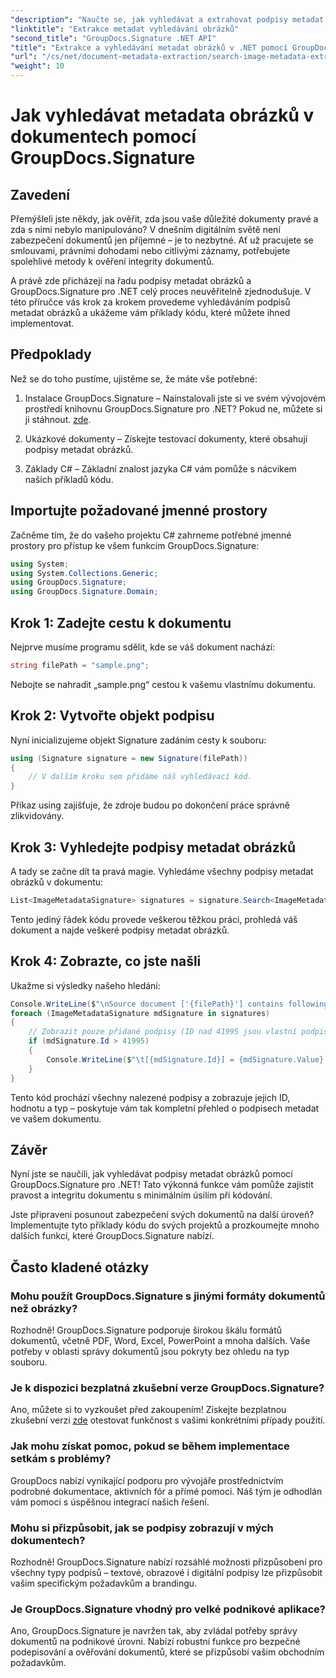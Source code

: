 ```yaml
---
"description": "Naučte se, jak vyhledávat a extrahovat podpisy metadat obrázků v dokumentech pomocí GroupDocs.Signature pro .NET. Zvyšte zabezpečení a autenticitu dokumentů během několika minut."
"linktitle": "Extrakce metadat vyhledávání obrázků"
"second_title": "GroupDocs.Signature .NET API"
"title": "Extrakce a vyhledávání metadat obrázků v .NET pomocí GroupDocs"
"url": "/cs/net/document-metadata-extraction/search-image-metadata-extraction/"
"weight": 10
---
```


# Jak vyhledávat metadata obrázků v dokumentech pomocí GroupDocs.Signature

## Zavedení

Přemýšleli jste někdy, jak ověřit, zda jsou vaše důležité dokumenty pravé a zda s nimi nebylo manipulováno? V dnešním digitálním světě není zabezpečení dokumentů jen příjemné – je to nezbytné. Ať už pracujete se smlouvami, právními dohodami nebo citlivými záznamy, potřebujete spolehlivé metody k ověření integrity dokumentů.

A právě zde přicházejí na řadu podpisy metadat obrázků a GroupDocs.Signature pro .NET celý proces neuvěřitelně zjednodušuje. V této příručce vás krok za krokem provedeme vyhledáváním podpisů metadat obrázků a ukážeme vám příklady kódu, které můžete ihned implementovat.

## Předpoklady

Než se do toho pustíme, ujistěme se, že máte vše potřebné:

1. Instalace GroupDocs.Signature – Nainstalovali jste si ve svém vývojovém prostředí knihovnu GroupDocs.Signature pro .NET? Pokud ne, můžete si ji stáhnout. [zde](https://releases.groupdocs.com/signature/net/).

2. Ukázkové dokumenty – Získejte testovací dokumenty, které obsahují podpisy metadat obrázků.

3. Základy C# – Základní znalost jazyka C# vám pomůže s nácvikem našich příkladů kódu.

## Importujte požadované jmenné prostory

Začněme tím, že do vašeho projektu C# zahrneme potřebné jmenné prostory pro přístup ke všem funkcím GroupDocs.Signature:

```csharp
using System;
using System.Collections.Generic;
using GroupDocs.Signature;
using GroupDocs.Signature.Domain;
```

## Krok 1: Zadejte cestu k dokumentu

Nejprve musíme programu sdělit, kde se váš dokument nachází:

```csharp
string filePath = "sample.png";
```

Nebojte se nahradit „sample.png“ cestou k vašemu vlastnímu dokumentu.

## Krok 2: Vytvořte objekt podpisu

Nyní inicializujeme objekt Signature zadáním cesty k souboru:

```csharp
using (Signature signature = new Signature(filePath))
{
    // V dalším kroku sem přidáme náš vyhledávací kód.
}
```

Příkaz using zajišťuje, že zdroje budou po dokončení práce správně zlikvidovány.

## Krok 3: Vyhledejte podpisy metadat obrázků

A tady se začne dít ta pravá magie. Vyhledáme všechny podpisy metadat obrázků v dokumentu:

```csharp
List<ImageMetadataSignature> signatures = signature.Search<ImageMetadataSignature>(SignatureType.Metadata);
```

Tento jediný řádek kódu provede veškerou těžkou práci, prohledá váš dokument a najde veškeré podpisy metadat obrázků.

## Krok 4: Zobrazte, co jste našli

Ukažme si výsledky našeho hledání:

```csharp
Console.WriteLine($"\nSource document ['{filePath}'] contains following signatures.");
foreach (ImageMetadataSignature mdSignature in signatures)
{
    // Zobrazit pouze přidané podpisy (ID nad 41995 jsou vlastní podpisy)
    if (mdSignature.Id > 41995)
    {
        Console.WriteLine($"\t[{mdSignature.Id}] = {mdSignature.Value} ({mdSignature.Type})");
    }
}
```

Tento kód prochází všechny nalezené podpisy a zobrazuje jejich ID, hodnotu a typ – poskytuje vám tak kompletní přehled o podpisech metadat ve vašem dokumentu.

## Závěr

Nyní jste se naučili, jak vyhledávat podpisy metadat obrázků pomocí GroupDocs.Signature pro .NET! Tato výkonná funkce vám pomůže zajistit pravost a integritu dokumentu s minimálním úsilím při kódování.

Jste připraveni posunout zabezpečení svých dokumentů na další úroveň? Implementujte tyto příklady kódu do svých projektů a prozkoumejte mnoho dalších funkcí, které GroupDocs.Signature nabízí.

## Často kladené otázky

### Mohu použít GroupDocs.Signature s jinými formáty dokumentů než obrázky?

Rozhodně! GroupDocs.Signature podporuje širokou škálu formátů dokumentů, včetně PDF, Word, Excel, PowerPoint a mnoha dalších. Vaše potřeby v oblasti správy dokumentů jsou pokryty bez ohledu na typ souboru.

### Je k dispozici bezplatná zkušební verze GroupDocs.Signature?

Ano, můžete si to vyzkoušet před zakoupením! Získejte bezplatnou zkušební verzi [zde](https://releases.groupdocs.com/) otestovat funkčnost s vašimi konkrétními případy použití.

### Jak mohu získat pomoc, pokud se během implementace setkám s problémy?

GroupDocs nabízí vynikající podporu pro vývojáře prostřednictvím podrobné dokumentace, aktivních fór a přímé pomoci. Náš tým je odhodlán vám pomoci s úspěšnou integrací našich řešení.

### Mohu si přizpůsobit, jak se podpisy zobrazují v mých dokumentech?

Rozhodně! GroupDocs.Signature nabízí rozsáhlé možnosti přizpůsobení pro všechny typy podpisů – textové, obrazové i digitální podpisy lze přizpůsobit vašim specifickým požadavkům a brandingu.

### Je GroupDocs.Signature vhodný pro velké podnikové aplikace?

Ano, GroupDocs.Signature je navržen tak, aby zvládal potřeby správy dokumentů na podnikové úrovni. Nabízí robustní funkce pro bezpečné podepisování a ověřování dokumentů, které se přizpůsobí vašim obchodním požadavkům.